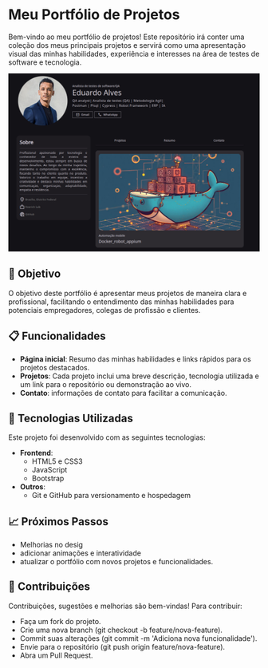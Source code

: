 # Meu Portfólio de Projetos

Bem-vindo ao meu portfólio de projetos! Este repositório irá conter uma coleção dos meus principais projetos e servirá como uma apresentação visual das minhas habilidades, experiência e interesses na área de testes de software e tecnologia.

![Screenshot do Portfólio](./assets/images/screenshot.png)

## 🎯 Objetivo

O objetivo deste portfólio é apresentar meus projetos de maneira clara e profissional, facilitando o entendimento das minhas habilidades para potenciais empregadores, colegas de profissão e clientes.

## 📋 Funcionalidades

- **Página inicial**: Resumo das minhas habilidades e links rápidos para os projetos destacados.
- **Projetos**: Cada projeto inclui uma breve descrição, tecnologia utilizada e um link para o repositório ou demonstração ao vivo.
- **Contato**: informações de contato para facilitar a comunicação.

## 🚀 Tecnologias Utilizadas

Este projeto foi desenvolvido com as seguintes tecnologias:

- **Frontend**:
  - HTML5 e CSS3
  - JavaScript
  - Bootstrap
- **Outros**:
  - Git e GitHub para versionamento e hospedagem

## 📈 Próximos Passos

  - Melhorias no desig
  - adicionar animações e interatividade
  - atualizar o portfólio com novos projetos e funcionalidades.


## 🤝 Contribuições

Contribuições, sugestões e melhorias são bem-vindas! Para contribuir:

 - Faça um fork do projeto.
 - Crie uma nova branch (git checkout -b feature/nova-feature).
 - Commit suas alterações (git commit -m 'Adiciona nova funcionalidade').
 - Envie para o repositório (git push origin feature/nova-feature).
 - Abra um Pull Request.

